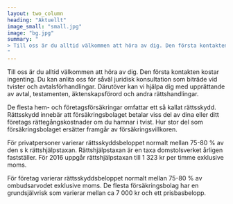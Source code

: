 ```yaml
---
layout: two_column
heading: "Aktuellt"
image_small: "small.jpg"
image: "bg.jpg"
summary: "
> Till oss är du alltid välkommen att höra av dig. Den första kontakten kostar ingenting. Du kan anlita oss för såväl juridisk konsultation som biträde vid tvister och avtalsförhandlingar.
"
---
```


Till oss är du alltid välkommen att höra av dig. Den första kontakten kostar ingenting. Du kan anlita oss för såväl juridisk konsultation som biträde vid tvister och avtalsförhandlingar. Därutöver kan vi hjälpa dig med upprättande av avtal, testamenten, äktenskapsförord och andra rättshandlingar.

De flesta hem- och företagsförsäkringar omfattar ett så kallat rättsskydd. Rättsskydd innebär att försäkringsbolaget betalar viss del av dina eller ditt företags rättegångskostnader om du hamnar i tvist. Hur stor del som försäkringsbolaget ersätter framgår av försäkringsvillkoren.

För privatpersoner varierar rättsskyddsbeloppet normalt mellan 75-80 % av den s k rättshjälpstaxan. Rättshjälpstaxan är en taxa domstolsverket årligen fastställer. För 2016 uppgår rättshjälpstaxan till 1 323 kr per timme exklusive moms.

För företag varierar rättsskyddsbeloppet normalt mellan 75-80 % av ombudsarvodet exklusive moms. De flesta försäkringsbolag har en grundsjälvrisk som varierar mellan ca 7 000 kr och ett prisbasbelopp.